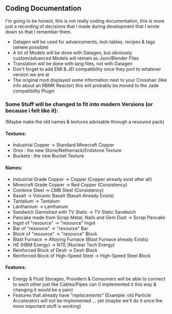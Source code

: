 ## Coding Documentation
I'm going to be honest, this is not really coding documentation, this is more just a recording of decisions that I made during development that I wrote down so that I remember them.
- Datagen will be used for advancements, loot-tables, recipes & tags (where possible)
- A lot of Models will be done with Datagen, but obviously custom/advanced Models will remain as Json/Blender Files
- Translation will be done with lang files, not with Datagen
- Don't forget to add EMI & JEI compatibility once they port to whatever version we are at
- The original mod displayed some information next to your Crosshair (like info about an RBMK Reactor) this will probably be moved to the Jade compatibility Plugin

### Some Stuff will be changed to fit into modern Versions (or because i felt like it):
(Maybe make the old names & textures advisable through a resource pack)

#### Textures:
- Industrial Copper -> Standard Minecraft Copper
- Ores : the new Stone/Netherrack/Endstone Texture
- Buckets : the new Bucket Texture

#### Names:
- Industrial Grade Copper -> Copper (Copper already exist after all)
- Minecraft Grade Copper -> Red Copper (Consistency)
- Combine Steel -> CMB Steel (Consistency)
- Basalt -> Volcanic Basalt (Basalt Already Exists)
- Tantalium -> Tantalum
- Lanthanium -> Lanthanum
- Sandwich Garnished with TV Static -> TV Static Sandwich
- Pancake made from Scrap Metal, Nails and Gem Dust -> Scrap Pancake
- Ingot of "resource" -> "resource" Ingot
- Bar of "resource" -> "resource" Bar
- Block of "resource" -> "resource" Block
- Blast Furnace -> Alloying Furnace (Blast Furnace already Exists)
- HE (HBM Energy) -> NTE (Nuclear Tech Energy)
- Reinforced Block of Desh -> Desh Block
- Reinforced Block of High-Speed Steel -> High-Speed Steel Block

#### Features:
- Energy & Fluid Storages, Providers & Consumers will be able to connect to each other just like Cables/Pipes can (I implemented it this way & changing it would be a pain)
- Features that already have *"replacements"* (Example: old Particle Accelerator) will not be implemented ... yet (maybe we'll do it once the more important stuff is working)
